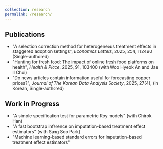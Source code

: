 ```yaml
---
collection: research
permalink: /research/
---
```


## Publications

  - "A selection correction method for heterogeneous treatment effects in staggered adoption settings", *Economics Letters*, 2025, 254, 112490 (Single-authored)
  - "Hunting for fresh food: The impact of online fresh food platforms on health", *Health & Place*, 2025, 91, 103400 (with Woo Hyeok An and Jae Il Choi)
  - "Do news articles contain information useful for forecasting copper prices?", *Journal of The Korean Data Analysis Society*, 2025, 27(4), (in Korean, Single-authored)

## Work in Progress

  - "A simple specification test for parametric Roy models" (with Chirok Han)
  - "A fast bootstrap inference on imputation-based treatment effect estimators" (with Sang Soo Park)
  - "Machine learning-based standard errors for imputation-based treatment effect estimators"
